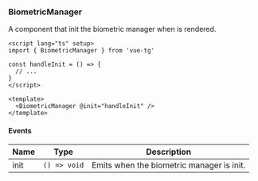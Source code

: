 ### BiometricManager <Badge type="tip" text="Bot API 7.2+" />

A component that init the biometric manager when is rendered.

```vue
<script lang="ts" setup>
import { BiometricManager } from 'vue-tg'
  
const handleInit = () => {
  // ...
}
</script>

<template>
  <BiometricManager @init="handleInit" />
</template>
```

#### Events

| Name | Type         | Description                               |
| ---- | ------------ | ----------------------------------------- |
| init | `() => void` | Emits when the biometric manager is init. |
